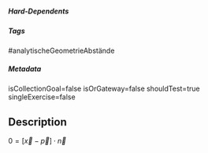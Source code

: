 ##### Hard-Dependents
##### Tags
#analytischeGeometrieAbstände
##### Metadata
isCollectionGoal=false
isOrGateway=false
shouldTest=true
singleExercise=false
## Description
 $0=\left\lbrack\vec{x}-\vec{p} \right\rbrack\cdot \vec{n}$ 
